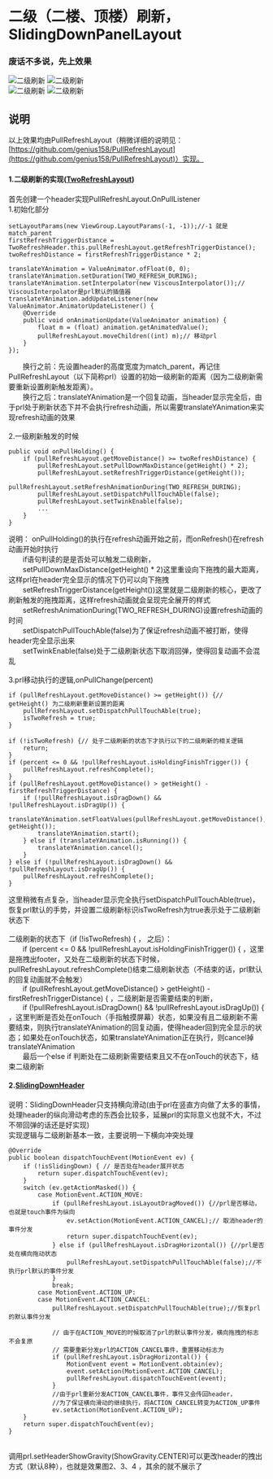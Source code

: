 # 二级（二楼、顶楼）刷新，SlidingDownPanelLayout
### 废话不多说，先上效果
![二级刷新](gif/two_refresh.gif) 
![二级刷新](gif/sliding_down.gif) 
<br/>
![二级刷新](gif/sliding_follow.gif) 
![二级刷新](gif/sliding_placeholder.gif) 
<br/>

## 说明
以上效果均由PullRefreshLayout（稍微详细的说明见：[https://github.com/genius158/PullRefreshLayout](https://github.com/genius158/PullRefreshLayout)）实现。
#### 1.二级刷新的实现([TwoRefreshLayout](https://github.com/genius158/PullRefreshLayout/blob/master/app/src/main/java/com/yan/refreshloadlayouttest/widget/TwoRefreshHeader.java))
首先创建一个header实现PullRefreshLayout.OnPullListener
<br/>
1.初始化部分
```
setLayoutParams(new ViewGroup.LayoutParams(-1, -1));//-1 就是match_parent
firstRefreshTriggerDistance = TwoRefreshHeader.this.pullRefreshLayout.getRefreshTriggerDistance();
twoRefreshDistance = firstRefreshTriggerDistance * 2;

translateYAnimation = ValueAnimator.ofFloat(0, 0);
translateYAnimation.setDuration(TWO_REFRESH_DURING);
translateYAnimation.setInterpolator(new ViscousInterpolator());// ViscousInterpolator是prl默认的插值器
translateYAnimation.addUpdateListener(new ValueAnimator.AnimatorUpdateListener() {
    @Override
    public void onAnimationUpdate(ValueAnimator animation) {
        float m = (float) animation.getAnimatedValue();
        pullRefreshLayout.moveChildren((int) m);// 移动prl
    }
});
```
&emsp;&emsp;换行之前：先设置header的高度宽度为match_parent，再记住PullRefreshLayout（以下简称prl）设置的初始一级刷新的距离（因为二级刷新需要重新设置刷新触发距离）。
<br/>
&emsp;&emsp;换行之后：translateYAnimation是一个回复动画，当header显示完全后，由于prl处于刷新状态下并不会执行refresh动画，所以需要translateYAnimation来实现refresh动画的效果
<br/>
<br/>
2.一级刷新触发的时候
```
public void onPullHolding() { 
    if (pullRefreshLayout.getMoveDistance() >= twoRefreshDistance) {
        pullRefreshLayout.setPullDownMaxDistance(getHeight() * 2);
        pullRefreshLayout.setRefreshTriggerDistance(getHeight());
        pullRefreshLayout.setRefreshAnimationDuring(TWO_REFRESH_DURING);
        pullRefreshLayout.setDispatchPullTouchAble(false);
        pullRefreshLayout.setTwinkEnable(false);
        ...
    }
}
```
说明： onPullHolding()的执行在refresh动画开始之前，而onRefresh()在refresh动画开始时执行
<br/>
&emsp;&emsp;if语句判读的是是否处可以触发二级刷新，
<br/>
&emsp;&emsp;setPullDownMaxDistance(getHeight() * 2)这里重设向下拖拽的最大距离，这样prl在header完全显示的情况下仍可以向下拖拽
<br/>
&emsp;&emsp;setRefreshTriggerDistance(getHeight())这里就是二级刷新的核心，更改了刷新触发的拖拽距离，这样refresh动画就会呈现完全展开的样式
<br/>
&emsp;&emsp;setRefreshAnimationDuring(TWO_REFRESH_DURING)设置refresh动画的时间
<br/>
&emsp;&emsp;setDispatchPullTouchAble(false)为了保证refresh动画不被打断，使得header完全显示出来
<br/>
&emsp;&emsp;setTwinkEnable(false)处于二级刷新状态下取消回弹，使得回复动画不会混乱
<br/>
<br/>
3.prl移动执行的逻辑,onPullChange(percent)
```
if (pullRefreshLayout.getMoveDistance() >= getHeight()) {// getHeight() 为二级刷新重新设置的距离
    pullRefreshLayout.setDispatchPullTouchAble(true);
    isTwoRefresh = true;
}

if (!isTwoRefresh) {// 处于二级刷新的状态下才执行以下的二级刷新的相关逻辑
    return;
}
if (percent <= 0 && !pullRefreshLayout.isHoldingFinishTrigger()) {
    pullRefreshLayout.refreshComplete();
}
if (pullRefreshLayout.getMoveDistance() > getHeight() - firstRefreshTriggerDistance) {
    if (!pullRefreshLayout.isDragDown() && !pullRefreshLayout.isDragUp()) {
        translateYAnimation.setFloatValues(pullRefreshLayout.getMoveDistance(), getHeight());
        translateYAnimation.start();
    } else if (translateYAnimation.isRunning()) {
        translateYAnimation.cancel();
    }
} else if (!pullRefreshLayout.isDragDown() && !pullRefreshLayout.isDragUp()) {
    pullRefreshLayout.refreshComplete();
}
```
这里稍微有点复杂，当header显示完全执行setDispatchPullTouchAble(true)，恢复prl默认的手势，并设置二级刷新标识isTwoRefresh为true表示处于二级刷新状态下
<br/>
<br/>
二级刷新的状态下（if (!isTwoRefresh) { ， 之后）：
<br>
&emsp;&emsp;if (percent <= 0 && !pullRefreshLayout.isHoldingFinishTrigger()) { ，这里是拖拽出footer，又处在二级刷新的状态下时候，pullRefreshLayout.refreshComplete()结束二级刷新状态（不结束的话，prl默认的回复动画就不会触发）
<br>
&emsp;&emsp;if (pullRefreshLayout.getMoveDistance() > getHeight() - firstRefreshTriggerDistance) { ，二级刷新是否需要结束的判断，
<br>
&emsp;&emsp;if (!pullRefreshLayout.isDragDown() && !pullRefreshLayout.isDragUp()) { ，这里判断是否处在onTouch（手指触摸屏幕）状态，如果没有且二级刷新不需要结束，则执行translateYAnimation的回复动画，使得header回到完全显示的状态；如果处在onTouch状态，如果translateYAnimation正在执行，则cancel掉translateYAnimation
<br>
&emsp;&emsp;最后一个else if 判断处在二级刷新需要结束且又不在onTouch的状态下，结束二级刷新

#### 2.[SlidingDownHeader](https://github.com/genius158/PullRefreshLayout/blob/master/app/src/main/java/com/yan/refreshloadlayouttest/widget/SlidingDownHeader.java)
说明：SlidingDownHeader只支持横向滑动(由于prl在竖直方向做了太多的事情，处理header的纵向滑动考虑的东西会比较多，延展prl的实际意义也就不大，不过不带回弹的话还是好实现)
<br/>
实现逻辑与二级刷新基本一致，主要说明一下横向冲突处理
```
@Override
public boolean dispatchTouchEvent(MotionEvent ev) {
    if (!isSlidingDown) { // 是否处在header展开状态
        return super.dispatchTouchEvent(ev);
    }
    switch (ev.getActionMasked()) {
        case MotionEvent.ACTION_MOVE:
            if (pullRefreshLayout.isLayoutDragMoved()) {//prl是否移动，也就是touch事件为纵向
                ev.setAction(MotionEvent.ACTION_CANCEL);// 取消header的事件分发
                return super.dispatchTouchEvent(ev);
            } else if (pullRefreshLayout.isDragHorizontal()) {//prl是否处在横向拖动状态
                pullRefreshLayout.setDispatchPullTouchAble(false);//不执行prl默认的事件分发
            }
            break;
        case MotionEvent.ACTION_UP:
        case MotionEvent.ACTION_CANCEL:
            pullRefreshLayout.setDispatchPullTouchAble(true);//恢复prl的默认事件分发
            
            // 由于在ACTION_MOVE的时候取消了prl的默认事件分发，横向拖拽的标志不会复原
            // 需要重新分发prl的ACTION_CANCEL事件，重置移动标志为
            if (pullRefreshLayout.isDragHorizontal()) {
                MotionEvent event = MotionEvent.obtain(ev);
                event.setAction(MotionEvent.ACTION_CANCEL);
                pullRefreshLayout.dispatchTouchEvent(event);
            }
            //由于prl重新分发ACTION_CANCEL事件，事件又会传回header，
            //为了保证横向滑动的继续执行，将ACTION_CANCEL转变为ACTION_UP事件
            ev.setAction(MotionEvent.ACTION_UP);
    }
    return super.dispatchTouchEvent(ev);
}
```
<br/>
调用prl.setHeaderShowGravity(ShowGravity.CENTER)可以更改header的拽出方式（默认8种），也就是效果图2、3、4 ，其余的就不展示了
